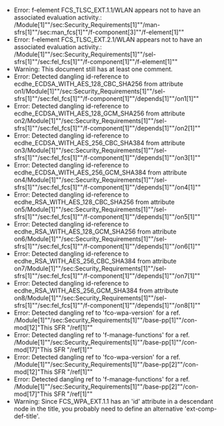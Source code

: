 * Error: f-element FCS_TLSC_EXT.1.1/WLAN  appears not to have an associated evaluation activity.:
        /Module[1]""/sec:Security_Requirements[1]""/man-sfrs[1]""/sec:man_fcs[1]""/f-component[3]""/f-element[1]""
* Error: f-element FCS_TLSC_EXT.2.1/WLAN  appears not to have an associated evaluation activity.:
        /Module[1]""/sec:Security_Requirements[1]""/sel-sfrs[1]""/sec:fel_fcs[1]""/f-component[1]""/f-element[1]""
* Warning: This document still has at least one comment.
* Error: Detected dangling id-reference to ecdhe_ECDSA_WITH_AES_128_CBC_SHA256 from attribute
        on1/Module[1]""/sec:Security_Requirements[1]""/sel-sfrs[1]""/sec:fel_fcs[1]""/f-component[1]""/depends[1]""/on1[1]""
* Error: Detected dangling id-reference to ecdhe_ECDSA_WITH_AES_128_GCM_SHA256 from attribute
        on2/Module[1]""/sec:Security_Requirements[1]""/sel-sfrs[1]""/sec:fel_fcs[1]""/f-component[1]""/depends[1]""/on2[1]""
* Error: Detected dangling id-reference to ecdhe_ECDSA_WITH_AES_256_CBC_SHA384 from attribute
        on3/Module[1]""/sec:Security_Requirements[1]""/sel-sfrs[1]""/sec:fel_fcs[1]""/f-component[1]""/depends[1]""/on3[1]""
* Error: Detected dangling id-reference to ecdhe_ECDSA_WITH_AES_256_GCM_SHA384 from attribute
        on4/Module[1]""/sec:Security_Requirements[1]""/sel-sfrs[1]""/sec:fel_fcs[1]""/f-component[1]""/depends[1]""/on4[1]""
* Error: Detected dangling id-reference to ecdhe_RSA_WITH_AES_128_CBC_SHA256 from attribute
        on5/Module[1]""/sec:Security_Requirements[1]""/sel-sfrs[1]""/sec:fel_fcs[1]""/f-component[1]""/depends[1]""/on5[1]""
* Error: Detected dangling id-reference to ecdhe_RSA_WITH_AES_128_GCM_SHA256 from attribute
        on6/Module[1]""/sec:Security_Requirements[1]""/sel-sfrs[1]""/sec:fel_fcs[1]""/f-component[1]""/depends[1]""/on6[1]""
* Error: Detected dangling id-reference to ecdhe_RSA_WITH_AES_256_CBC_SHA384 from attribute
        on7/Module[1]""/sec:Security_Requirements[1]""/sel-sfrs[1]""/sec:fel_fcs[1]""/f-component[1]""/depends[1]""/on7[1]""
* Error: Detected dangling id-reference to ecdhe_RSA_WITH_AES_256_GCM_SHA384 from attribute
        on8/Module[1]""/sec:Security_Requirements[1]""/sel-sfrs[1]""/sec:fel_fcs[1]""/f-component[1]""/depends[1]""/on8[1]""
* Error: Detected dangling ref to 'fco-wpa-version'
        for a ref.
	/Module[1]""/sec:Security_Requirements[1]""/base-pp[1]""/con-mod[12]"This SFR "/ref[1]""
* Error: Detected dangling ref to 'f-manage-functions'
        for a ref.
	/Module[1]""/sec:Security_Requirements[1]""/base-pp[1]""/con-mod[17]"This SFR "/ref[1]""
* Error: Detected dangling ref to 'fco-wpa-version'
        for a ref.
	/Module[1]""/sec:Security_Requirements[1]""/base-pp[2]""/con-mod[12]"This SFR "/ref[1]""
* Error: Detected dangling ref to 'f-manage-functions'
        for a ref.
	/Module[1]""/sec:Security_Requirements[1]""/base-pp[2]""/con-mod[17]"This SFR "/ref[1]""
* Warning: Since FCS_WPA_EXT.1.1 has an 'id' attribute in a descendant node in the title, you probably need to define an alternative 'ext-comp-def-title'.
                       
